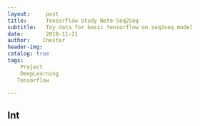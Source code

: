 ```yaml
---
layout:     post
title:      Tensorflow Study Note-Seq2Seq
subtitle:   Toy data for basic tensorflow on seq2seq model
date:       2018-11-21
author:    Chester
header-img: 
catalog: true
tags:
    Project
    DeepLearning
   Tensorflow

---
```


## Int
<!--stackedit_data:
eyJoaXN0b3J5IjpbLTg0MjQ4OTM3MF19
-->